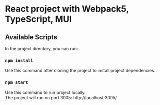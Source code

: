 # React project with Webpack5, TypeScript, MUI

## Available Scripts

In the project directory, you can run:

### `npm install`
Use this command after cloning the project to install project dependencies.

### `npm start`
Use this command to run project locally. <br/>
The project will run on port 3005: http://localhost:3005/
